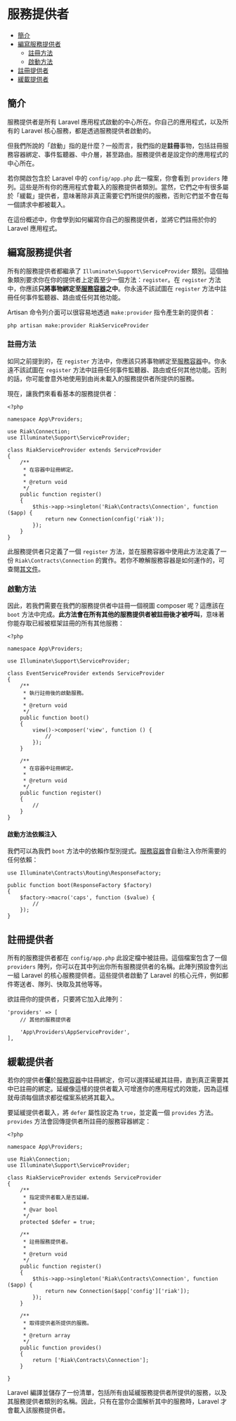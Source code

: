 # 服務提供者

- [簡介](#introduction)
- [編寫服務提供者](#writing-service-providers)
	- [註冊方法](#the-register-method)
	- [啟動方法](#the-boot-method)
- [註冊提供者](#registering-providers)
- [緩載提供者](#deferred-providers)

<a name="introduction"></a>
## 簡介

服務提供者是所有 Laravel 應用程式啟動的中心所在。你自己的應用程式，以及所有的 Laravel 核心服務，都是透過服務提供者啟動的。

但我們所說的「啟動」指的是什麼？一般而言，我們指的是**註冊**事物，包括註冊服務容器綁定、事件監聽器、中介層，甚至路由。服務提供者是設定你的應用程式的中心所在。

若你開啟包含於 Laravel 中的 `config/app.php` 此一檔案，你會看到 `providers` 陣列。這些是所有你的應用程式會載入的服務提供者類別。當然，它們之中有很多屬於「緩載」提供者，意味著除非真正需要它們所提供的服務，否則它們並不會在每一個請求中都被載入。

在這份概述中，你會學到如何編寫你自己的服務提供者，並將它們註冊於你的 Laravel 應用程式。

<a name="writing-service-providers"></a>
## 編寫服務提供者

所有的服務提供者都繼承了 `Illuminate\Support\ServiceProvider` 類別。這個抽象類別要求你在你的提供者上定義至少一個方法：`register`。在 `register` 方法中，你應該**只將事物綁定至[服務容器](/docs/{{version}}/container)之中**。你永遠不該試圖在 `register` 方法中註冊任何事件監聽器、路由或任何其他功能。

Artisan 命令列介面可以很容易地透過 `make:provider` 指令產生新的提供者：

	php artisan make:provider RiakServiceProvider

<a name="the-register-method"></a>
### 註冊方法

如同之前提到的，在 `register` 方法中，你應該只將事物綁定至[服務容器](/docs/{{version}}/container)中。你永遠不該試圖在 `register` 方法中註冊任何事件監聽器、路由或任何其他功能。否則的話，你可能會意外地使用到由尚未載入的服務提供者所提供的服務。

現在，讓我們來看看基本的服務提供者：

	<?php

	namespace App\Providers;

	use Riak\Connection;
	use Illuminate\Support\ServiceProvider;

	class RiakServiceProvider extends ServiceProvider
	{
		/**
		 * 在容器中註冊綁定。
		 *
		 * @return void
		 */
		public function register()
		{
			$this->app->singleton('Riak\Contracts\Connection', function ($app) {
				return new Connection(config('riak'));
			});
		}
	}

此服務提供者只定義了一個 `register` 方法，並在服務容器中使用此方法定義了一份 `Riak\Contracts\Connection` 的實作。若你不瞭解服務容器是如何運作的，可查閱[其文件](/docs/{{version}}/container)。

<a name="the-boot-method"></a>
### 啟動方法

因此，若我們需要在我們的服務提供者中註冊一個視圖 composer 呢？這應該在 `boot` 方法中完成。**此方法會在所有其他的服務提供者被註冊後才被呼叫**，意味著你能存取已經被框架註冊的所有其他服務：

	<?php

	namespace App\Providers;

	use Illuminate\Support\ServiceProvider;

	class EventServiceProvider extends ServiceProvider
	{
		/**
		 * 執行註冊後的啟動服務。
		 *
		 * @return void
		 */
		public function boot()
		{
			view()->composer('view', function () {
				//
			});
		}

		/**
		 * 在容器中註冊綁定。
		 *
		 * @return void
		 */
		public function register()
		{
			//
		}
	}

#### 啟動方法依賴注入

我們可以為我們 `boot` 方法中的依賴作型別提式。[服務容器](/docs/{{version}}/container)會自動注入你所需要的任何依賴：

	use Illuminate\Contracts\Routing\ResponseFactory;

	public function boot(ResponseFactory $factory)
	{
		$factory->macro('caps', function ($value) {
			//
		});
	}

<a name="registering-providers"></a>
## 註冊提供者

所有的服務提供者都在 `config/app.php` 此設定檔中被註冊。這個檔案包含了一個 `providers` 陣列，你可以在其中列出你所有服務提供者的名稱。此陣列預設會列出一組 Laravel 的核心服務提供者。這些提供者啟動了 Laravel 的核心元件，例如郵件寄送者、隊列、快取及其他等等。

欲註冊你的提供者，只要將它加入此陣列：

	'providers' => [
		// 其他的服務提供者

		'App\Providers\AppServiceProvider',
	],

<a name="deferred-providers"></a>
## 緩載提供者

若你的提供者**僅**於[服務容器](/docs/{{version}}/container)中註冊綁定，你可以選擇延緩其註冊，直到真正需要其中已註冊的綁定。延緩像這樣的提供者載入可增進你的應用程式的效能，因為這樣就毋須每個請求都從檔案系統將其載入。

要延緩提供者載入，將 `defer` 屬性設定為 `true`，並定義一個 `provides` 方法。`provides` 方法會回傳提供者所註冊的服務容器綁定：

	<?php

	namespace App\Providers;

	use Riak\Connection;
	use Illuminate\Support\ServiceProvider;

	class RiakServiceProvider extends ServiceProvider
	{
		/**
		 * 指定提供者載入是否延緩。
		 *
		 * @var bool
		 */
		protected $defer = true;

		/**
		 * 註冊服務提供者。
		 *
		 * @return void
		 */
		public function register()
		{
			$this->app->singleton('Riak\Contracts\Connection', function ($app) {
				return new Connection($app['config']['riak']);
			});
		}

		/**
		 * 取得提供者所提供的服務。
		 *
		 * @return array
		 */
		public function provides()
		{
			return ['Riak\Contracts\Connection'];
		}

	}

Laravel 編譯並儲存了一份清單，包括所有由延緩服務提供者所提供的服務，以及其服務提供者類別的名稱。因此，只有在當你企圖解析其中的服務時，Laravel 才會載入該服務提供者。
